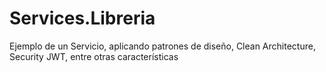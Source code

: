 # Services.Libreria
Ejemplo de un Servicio, aplicando patrones de diseño, Clean Architecture, Security JWT, entre otras características
